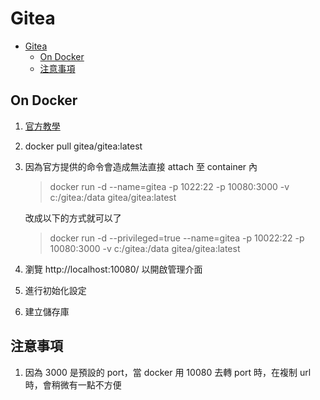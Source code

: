 # Gitea

- [Gitea](#gitea)
  - [On Docker](#on-docker)
  - [注意事項](#%e6%b3%a8%e6%84%8f%e4%ba%8b%e9%a0%85)

## On Docker

1. [官方教學](https://docs.gitea.io/zh-tw/install-with-docker/)
1. docker pull gitea/gitea:latest
1. 因為官方提供的命令會造成無法直接 attach 至 container 內

    >  docker run -d --name=gitea -p 1022:22 -p 10080:3000 -v c:/gitea:/data gitea/gitea:latest

    改成以下的方式就可以了

    > docker run -d --privileged=true --name=gitea -p 10022:22 -p 10080:3000 -v c:/gitea:/data gitea/gitea:latest

1. 瀏覽 http://localhost:10080/ 以開啟管理介面
1. 進行初始化設定
1. 建立儲存庫

## 注意事項

1. 因為 3000 是預設的 port，當 docker 用 10080 去轉 port 時，在複制 url 時，會稍微有一點不方便